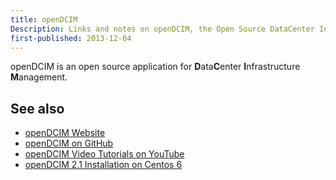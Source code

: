 ```yaml
---
title: openDCIM
Description: Links and notes on openDCIM, the Open Source DataCenter Infrastructure Management
first-published: 2013-12-04
---
```


openDCIM is an open source application for **D**ata**C**enter 
**I**nfrastructure **M**anagement.

See also
--------

*   [openDCIM Website](http://www.opendcim.org)
*   [openDCIM on GitHub](https://github.com/samilliken/openDCIM)
*   [openDCIM Video Tutorials on YouTube](http://www.youtube.com/user/openDCIM/videos)
*   [openDCIM 2.1 Installation on Centos 6](/docs/centos-6-install-opendcim-2.1.html)
